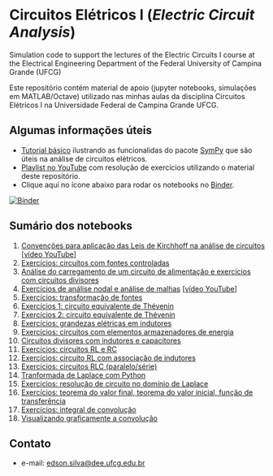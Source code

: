 # Circuitos Elétricos I (*Electric Circuit Analysis*)
Simulation code to support the lectures of the Electric Circuits I course at the Electrical Engineering Department of the Federal University of Campina Grande (UFCG)

Este repositório contém material de apoio (jupyter notebooks, simulações em MATLAB/Octave) utilizado nas minhas aulas da disciplina Circuitos Elétricos I na Universidade Federal de Campina Grande UFCG. 

## Algumas informações úteis
* [Tutorial básico](https://github.com/edsonportosilva/ElectricCircuits/blob/master/Jupyter%20notebooks/Tutorial%20Sympy%20-%20Python%20para%20Circuitos%20Eletricos%20I%20.ipynb) ilustrando as funcionalidas do pacote [SymPy](https://www.sympy.org/pt/index.html) que são úteis na análise de circuitos elétricos.
* [Playlist no YouTube](https://www.youtube.com/playlist?list=PLCdbPtPv2u2qrtZAyDACc0v0fOb3j9pWD) com resolução de exercícios utilizando o material deste repositório.
* Clique aqui no ícone abaixo para rodar os notebooks no [Binder](https://mybinder.org/).

[![Binder](https://mybinder.org/badge_logo.svg)](https://mybinder.org/v2/gh/edsonportosilva/ElectricCircuits/HEAD?urlpath=lab)

## Sumário dos notebooks

1. [Convenções para aplicação das Leis de Kirchhoff na análise de circuitos](https://github.com/edsonportosilva/ElectricCircuits/blob/master/Jupyter%20notebooks/Circuitos%20El%C3%A9tricos%20I%20-%20Semana%201%20-%20Conven%C3%A7%C3%B5es%20para%20aplica%C3%A7%C3%A3o%20das%20Leis%20de%20Kirchhoff.ipynb) [[vídeo YouTube](https://www.youtube.com/watch?v=wIywW9MLRxU)]
2. [Exercícios: circuitos com fontes controladas](https://github.com/edsonportosilva/ElectricCircuits/blob/master/Jupyter%20notebooks/Circuitos%20El%C3%A9tricos%20I%20-%20Semana%202.1%20-%20Exerc%C3%ADcios%20com%20fontes%20controladas%20.ipynb)
3. [Análise do carregamento de um circuito de alimentação e exercícios com circuitos divisores](https://github.com/edsonportosilva/ElectricCircuits/blob/master/Jupyter%20notebooks/Circuitos%20El%C3%A9tricos%20I%20-%20Semana%202.2%20-%20Circuitos%20divisores.ipynb)
4. [Exercícios de análise nodal e análise de malhas](https://github.com/edsonportosilva/ElectricCircuits/blob/master/Jupyter%20notebooks/Circuitos%20El%C3%A9tricos%20I%20-%20Semana%203%20-%20An%C3%A1lise%20nodal%20e%20an%C3%A1lise%20de%20malhas%20(tens%C3%B5es%20de%20n%C3%B3%20e%20correntes%20de%20malha).ipynb) [[vídeo YouTube](https://www.youtube.com/watch?v=XjCG_wkyN98)]
5. [Exercícios: transformação de fontes](https://github.com/edsonportosilva/ElectricCircuits/blob/master/Jupyter%20notebooks/Circuitos%20El%C3%A9tricos%20I%20-%20Semana%204.1%20-%20Transforma%C3%A7%C3%B5es%20de%20fontes.ipynb)
6. [Exercícios 1: circuito equivalente de Thévenin](https://github.com/edsonportosilva/ElectricCircuits/blob/master/Jupyter%20notebooks/Circuitos%20El%C3%A9tricos%20I%20-%20Semana%204.2%20-%20Circuito%20equivalente%20de%20Th%C3%A9venin.ipynb)
7. [Exercícios 2: circuito equivalente de Thévenin](https://github.com/edsonportosilva/ElectricCircuits/blob/master/Jupyter%20notebooks/Circuitos%20El%C3%A9tricos%20I%20-%20Semana%205%20-%20Exerc%C3%ADcio%20circuito%20equivalente%20de%20Th%C3%A9venin.ipynb)
8. [Exercícios: grandezas elétricas em indutores](https://github.com/edsonportosilva/ElectricCircuits/blob/master/Jupyter%20notebooks/Circuitos%20El%C3%A9tricos%20I%20-%20Semana%206.1%20-%20Indutores%20e%20acoplamento%20magn%C3%A9tico.ipynb)
9. [Exercícios: circuitos com elementos armazenadores de energia](https://github.com/edsonportosilva/ElectricCircuits/blob/master/Jupyter%20notebooks/Circuitos%20El%C3%A9tricos%20I%20-%20Semana%206.2%20-%20Armazenamento%20de%20energia.ipynb)
10. [Circuitos divisores com indutores e capacitores](https://github.com/edsonportosilva/ElectricCircuits/blob/master/Jupyter%20notebooks/Circuitos%20El%C3%A9tricos%20I%20-%20Semana%207.1%20-%20Divisores%20de%20tens%C3%A3o%20e%20corrente%20com%20indutores%20e%20capacitores.ipynb)
11. [Exercícios: circuitos RL e RC](https://github.com/edsonportosilva/ElectricCircuits/blob/master/Jupyter%20notebooks/Circuitos%20El%C3%A9tricos%20I%20-%20Semana%208.1%20-%20Circuitos%20RL%20e%20RC%20de%20primeira%20ordem.ipynb)
12. [Exercícios: circuito RL com associação de indutores](https://github.com/edsonportosilva/ElectricCircuits/blob/master/Jupyter%20notebooks/Circuitos%20El%C3%A9tricos%20I%20-%20Semana%2010%20-%20Exerc%C3%ADcio%20circuito%20RL%20equivalente.ipynb)
13. [Exercícios: circuitos RLC (paralelo/série)](https://github.com/edsonportosilva/ElectricCircuits/blob/master/Jupyter%20notebooks/Circuitos%20El%C3%A9tricos%20I%20-%20Semana%208.2%20-%20Circuitos%20RLC%20de%20segunda%20ordem.ipynb)
14. [Tranformada de Laplace com Python](https://github.com/edsonportosilva/ElectricCircuits/blob/master/Jupyter%20notebooks/Circuitos%20El%C3%A9tricos%20I%20-%20Semana%2011.1%20-%20A%20transformada%20de%20Laplace.ipynb)
15. [Exercícios: resolução de circuito no domínio de Laplace](https://github.com/edsonportosilva/ElectricCircuits/blob/master/Jupyter%20notebooks/Circuitos%20El%C3%A9tricos%20I%20-%20Semana%2011.2%20-%20An%C3%A1lise%20de%20circuitos%20no%20dom%C3%ADnio%20de%20Laplace.ipynb)
16. [Exercícios: teorema do valor final, teorema do valor inicial, função de transferência](https://github.com/edsonportosilva/ElectricCircuits/blob/master/Jupyter%20notebooks/Circuitos%20El%C3%A9tricos%20I%20-%20Semana%2012.1%20-%20Exerc%C3%ADcios%20com%20fun%C3%A7%C3%A3o%20de%20transfer%C3%AAncia%20e%20integral%20de%20convolu%C3%A7%C3%A3o.ipynb)
17. [Exercícios: integral de convolução](https://github.com/edsonportosilva/ElectricCircuits/blob/master/Jupyter%20notebooks/Circuitos%20El%C3%A9tricos%20I%20-%20Semana%2012.2%20-%20Integral%20de%20convolu%C3%A7%C3%A3o.ipynb)
18. [Visualizando graficamente a convolução](https://github.com/edsonportosilva/ElectricCircuits/blob/master/Jupyter%20notebooks/Visualize%20convolution.ipynb)

## Contato
* e-mail: edson.silva@dee.ufcg.edu.br
